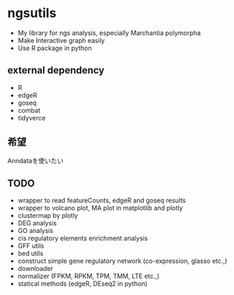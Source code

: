 # ngsutils

- My library for ngs analysis, especially Marchantia polymorpha
- Make Interactive graph easily
- Use R package in python

## external dependency

- R
- edgeR
- goseq
- combat
- tidyverce

## 希望

Anndataを使いたい

## TODO

- wrapper to read featureCounts, edgeR and goseq results
- wrapper to volcano plot, MA plot in matplotlib and plotly
- clustermap by plotly
- DEG analysis
- GO analysis
- cis regulatory elements enrichment analysis
- GFF utils
- bed utils
- construct simple gene regulatory network (co-expression, glasso etc.,)
- downloader
- normalizer (FPKM, RPKM, TPM, TMM, LTE etc.,)
- statical methods (edgeR, DEseq2 in python)
